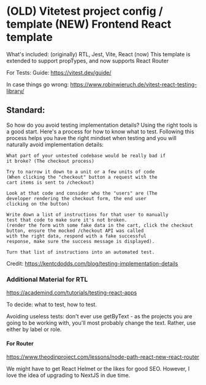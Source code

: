 # (OLD) Vitetest project config / template (NEW) Frontend React template

What's included:
(originally) RTL, Jest, Vite, React
(now) This template is extended to support propTypes, and now supports
React Router

For Tests:
Guide:
https://vitest.dev/guide/

In case things go wrong:
https://www.robinwieruch.de/vitest-react-testing-library/

## Standard:

So how do you avoid testing implementation details? Using the
right tools is a good start. Here's a process for how to know
what to test. Following this process helps you have the right
mindset when testing and you will naturally avoid
implementation details:

    What part of your untested codebase would be really bad if
    it broke? (The checkout process)

    Try to narrow it down to a unit or a few units of code
    (When clicking the "checkout" button a request with the
    cart items is sent to /checkout)

    Look at that code and consider who the "users" are (The
    developer rendering the checkout form, the end user
    clicking on the button)

    Write down a list of instructions for that user to manually
    test that code to make sure it's not broken.
    (render the form with some fake data in the cart, click the checkout button, ensure the mocked /checkout API was called
    with the right data, respond with a fake successful
    response, make sure the success message is displayed).

    Turn that list of instructions into an automated test.

Credit: https://kentcdodds.com/blog/testing-implementation-details

### Additional Material for RTL

https://academind.com/tutorials/testing-react-apps

To decide: what to test, how to test.

Avoiding useless tests: don't ever use getByText - as the projects you are going to be working
with, you'll most probably change the text. Rather, use either by label or role.

#### For Router

https://www.theodinproject.com/lessons/node-path-react-new-react-router

We might have to get React Helmet or the likes for good SEO.
However, I love the idea of upgrading to NextJS in due time.
